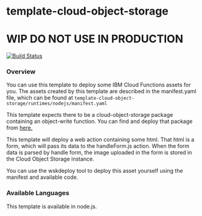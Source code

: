 # template-cloud-object-storage
# WIP DO NOT USE IN PRODUCTION
[![Build Status](https://travis-ci.org/ibm-functions/template-cloud-object-storage.svg?branch=master)](https://travis-ci.org/ibm-functions/template-cloud-object-storage)

### Overview
You can use this template to deploy some IBM Cloud Functions assets for you.  The assets created by this template are described in the manifest.yaml file, which can be found at `template-cloud-object-storage/runtimes/nodejs/manifest.yaml`

This template expects there to be a cloud-object-storage package containing an object-write function.  You can find and deploy that package from [here.](https://github.com/ibm-functions/package-cloud-object-storage)

This template will deploy a web action containing some html.  That html is a form, which will pass its data to the handleForm.js action.  When the form data is parsed by handle form, the image uploaded in the form is stored in the Cloud Object Storage instance.

You can use the wskdeploy tool to deploy this asset yourself using the manifest and available code.


### Available Languages
This template is available in node.js.
